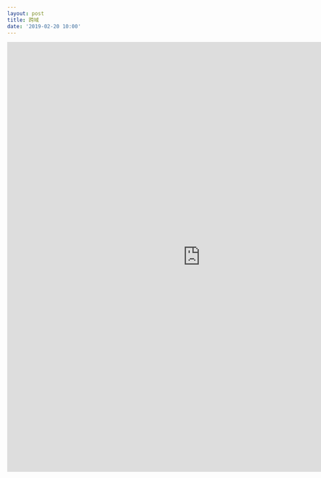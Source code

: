 ```yaml
---
layout: post
title: 跨域
date: '2019-02-20 10:00'
---
```


<iframe src="https://www.xmind.net/embed/QtDF" width="900px" height="1000px" frameborder="0" scrolling="no" allowfullscreen></iframe>